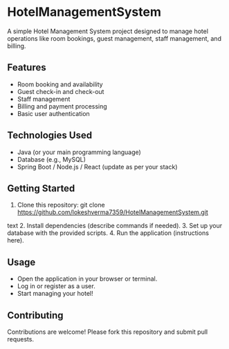 # HotelManagementSystem

A simple Hotel Management System project designed to manage hotel operations like room bookings, guest management, staff management, and billing.

## Features

- Room booking and availability
- Guest check-in and check-out
- Staff management
- Billing and payment processing
- Basic user authentication

## Technologies Used

- Java (or your main programming language)
- Database (e.g., MySQL)
- Spring Boot / Node.js / React (update as per your stack)

## Getting Started

1. Clone this repository:
git clone https://github.com/lokeshverma7359/HotelManagementSystem.git

text
2. Install dependencies (describe commands if needed).
3. Set up your database with the provided scripts.
4. Run the application (instructions here).

## Usage

- Open the application in your browser or terminal.
- Log in or register as a user.
- Start managing your hotel!

## Contributing

Contributions are welcome! Please fork this repository and submit pull requests.
